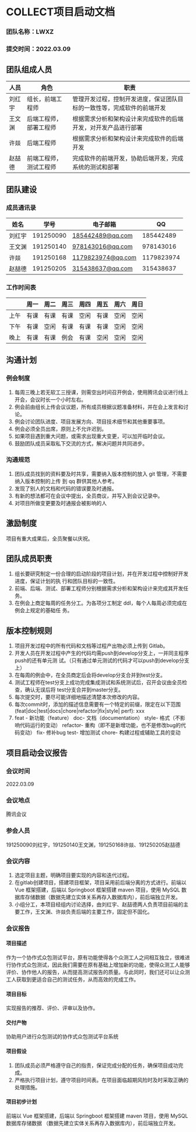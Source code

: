 # COLLECT项目启动文档

### 团队名称：LWXZ

### 提交时间：2022.03.09

## 团队组成人员

| 人员   | 角色                   | 职责                                                         |
| ------ | ---------------------- | ------------------------------------------------------------ |
| 刘红宇 | 组长，前端工程师       | 管理开发过程，控制开发进度，保证团队目标的一致性等，完成软件的前端开发 |
| 王文渊 | 后端工程师，部署工程师 | 根据需求分析和架构设计来完成软件的后端开发，对开发产品进行部署 |
| 许燚   | 后端工程师             | 根据需求分析和架构设计来完成软件的后端开发                   |
| 赵喆德 | 前端工程师，测试工程师 | 完成软件的前端开发，协助后端开发，完成系统的测试和部署       |



## 团队建设

### 成员通讯录

| 姓名   | 学号      | 电子邮箱          | QQ         |
| ------ | --------- | ----------------- | ---------- |
| 刘红宇 | 191250090 | 185442489@qq.com  | 185442489  |
| 王文渊 | 191250140 | 978143016@qq.com  | 978143016  |
| 许燚   | 191250168 | 1179823974@qq.com | 1179823974 |
| 赵喆德 | 191250205 | 315438637@qq.com  | 315438637  |

### 工作时间表

|      | 周一 | 周二 | 周三 | 周四 | 周五 | 周六 | 周日 |
| ---- | ---- | ---- | ---- | ---- | ---- | ---- | ---- |
| 上午 | 有课 | 有课 | 有课 | 空闲 | 有课 | 空闲 | 空闲 |
| 下午 | 有课 | 空闲 | 有课 | 有课 | 有课 | 空闲 | 空闲 |
| 晚上 | 有课 | 有课 | 例会 | 有课 | 空闲 | 空闲 | 空闲 |



## 沟通计划

### 例会制度

1. 每周三晚上若无软工三授课，则需空出时间召开例会，使用腾讯会议进行线上开会，会议时长一个小时左右。
2. 例会前由组长上传会议议题，所有成员根据议题准备材料，并在会上发言和讨论。
3. 例会讨论团队进度、项目发展方向、项目技术细节和其他重要事项。
4. 例会必须全员出席，原则上不允许迟到。
5. 如果项目遇到重大问题，或需求出现重大变更，可以加开临时会议。
6. 鼓励团队成员采取私下交流的方式，解决问题并共同进步。

### 沟通规范

1. 团队成员找到的资料要及时共享，需要纳入版本控制的放入 git 管理，不需要纳入版本控制的上传
到 qq 群供其他人参考。
2. 发现了别人的文档和代码的错误要及时通报。
3. 有新的想法都可在会议中提出，全员商议，并写入到会议记录中。
4. 对项目所做变更要及时通报会被影响的人

## 激励制度

项目有重大成果后，全员聚餐以庆祝。

## 团队成员职责

1. 组长要研究制定一份合理的启动阶段的项目计划，并在开发过程中控制好开发进度，保证计划的执
行和团队目标的一致性。
2. 前端、后端、测试、部署工程师分别根据需求分析和架构设计来完成其开发任务。
3. 在例会上商定每周的任务分工。为各项分工制定 ddl，每个人每周必须完成在例会上规定的基础任
务。

## 版本控制规则

1. 项目开发过程中的所有代码和文档等过程产出物必须上传到 Gitlab。
2. 开发人员在开发过程中产生的代码均需push到develop分支上，一并同主程序push的还有单元测
试。（只有通过单元测试的代码才可以push到develop分支上）
3. 在每周的例会中，在全员商定后会将develop分支合并到test分支。
4. 测试工程师在test分支上成功完成集成测试和系统测试后，召开会议由全员检查，确认无误后将
test分支合并到master分支。
7. 每次提交时，要尽可能详细地描述清楚本次修改的内容。
8. 每次commit时，添加的描述信息需要有一个特定的前缀，限定在以下范围
(feat|doc|test|docs|chore|refactor|fix|style| perf): xxx
7. feat - 新功能（feature）
    doc- 文档（documentation）
    style- 格式（不影响代码运行的变动）
    refactor- 重构（即不是新增功能，也不是修改bug的代码变动）
    fix- 修补bug
    test- 增加测试
    chore- 构建过程或辅助工具的变动

## 项目启动会议报告

### 会议时间

2022.03.09

### 会议地点

腾讯会议

### 参会人员

191250090刘红宇，191250140王文渊，191250168许燚、191250205赵喆德

### 会议内容

1. 选定项目主题，明确项目要实现的内容和迭代过程。
2. 在gitlab创建项目，搭建项目框架，项目采用前后端分离的方式进行。前端以 Vue 框架搭建，后端以 Springboot 框架搭建 maven 项目，使用 MySQL 数据库存储数据（数据先建立实体关系再存入数据库内），前后端独立开发。
3. 小组分工，本项目经组内讨论选择，由刘红宇、赵喆德两人负责项目前端的主要工作，王文渊、许燚负责后端的主要工作，固定但不固化。

### 会议报告

#### 项目描述

作为一个协作式众包测试平台，原有功能使得各个众测工人之间相互独立，很难进行协作式众包测试，因此我们需要在原有基础上增加新的功能，使得众测工人能够评价、协作他人的报告，从而提高测试报告的质量。与此同时，我们还可以让众测工人获取到更适合自己的测试任务，从而高效的完成工作。

#### 项目目标

实现报告的推荐、评价、评审以及协作。

#### 交付产物

协助用户进行众包测试的协作式众包测试平台系统

#### 项目假设

1. 团队成员必须严格遵守自己的指责，保证完成分配的任务，确保项目成功完成。
2. 严格执行项目计划，遵守项目时间表。在项目面临超期风险时及时采取正确的处理措施。

#### 项目初步计划

前端以 Vue 框架搭建，后端以 Springboot 框架搭建 maven 项目，使用 MySQL 数据库存储数据
（数据先建立实体关系再存入数据库内），前后端独立开发。